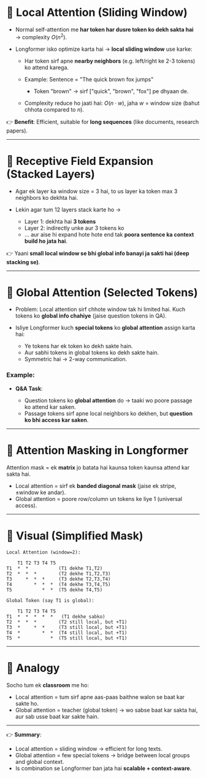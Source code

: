 # 🔹 Local Attention (Sliding Window)

* Normal self-attention me **har token har dusre token ko dekh sakta hai** → complexity $O(n^2)$.
* Longformer isko optimize karta hai → **local sliding window** use karke:

  * Har token sirf apne **nearby neighbors** (e.g. left/right ke 2-3 tokens) ko attend karega.
  * Example: Sentence = "The quick brown fox jumps"

    * Token "brown" → sirf \["quick", "brown", "fox"] pe dhyaan de.
  * Complexity reduce ho jaati hai: $O(n \cdot w)$, jaha $w$ = window size (bahut chhota compared to $n$).

👉 **Benefit**: Efficient, suitable for **long sequences** (like documents, research papers).

---

# 🔹 Receptive Field Expansion (Stacked Layers)

* Agar ek layer ka window size = 3 hai, to us layer ka token max 3 neighbors ko dekhta hai.
* Lekin agar tum 12 layers stack karte ho →

  * Layer 1: dekhta hai **3 tokens**
  * Layer 2: indirectly unke aur 3 tokens ko
  * … aur aise hi expand hote hote end tak **poora sentence ka context build ho jata hai**.

👉 Yaani **small local window se bhi global info banayi ja sakti hai (deep stacking se)**.

---

# 🔹 Global Attention (Selected Tokens)

* Problem: Local attention sirf chhote window tak hi limited hai. Kuch tokens ko **global info chahiye** (jaise question tokens in QA).
* Isliye Longformer kuch **special tokens** ko **global attention** assign karta hai:

  * Ye tokens har ek token ko dekh sakte hain.
  * Aur sabhi tokens in global tokens ko dekh sakte hain.
  * Symmetric hai → 2-way communication.

### Example:

* **Q\&A Task**:

  * Question tokens ko **global attention** do → taaki wo poore passage ko attend kar saken.
  * Passage tokens sirf apne local neighbors ko dekhen, but **question ko bhi access kar saken**.

---

# 🔹 Attention Masking in Longformer

Attention mask = ek **matrix** jo batata hai kaunsa token kaunsa attend kar sakta hai.

* Local attention = sirf ek **banded diagonal mask** (jaise ek stripe, ±window ke andar).
* Global attention = poore row/column un tokens ke liye 1 (universal access).

---

# 🔹 Visual (Simplified Mask)

```
Local Attention (window=2):

    T1 T2 T3 T4 T5
T1  *  *           (T1 dekhe T1,T2)
T2  *  *  *        (T2 dekhe T1,T2,T3)
T3     *  *  *     (T3 dekhe T2,T3,T4)
T4        *  *  *  (T4 dekhe T3,T4,T5)
T5           *  *  (T5 dekhe T4,T5)

Global Token (say T1 is global):

    T1 T2 T3 T4 T5
T1  *  *  *  *  *   (T1 dekhe sabko)
T2  *  *  *        (T2 still local, but +T1)
T3  *     *  *     (T3 still local, but +T1)
T4  *        *  *  (T4 still local, but +T1)
T5  *           *  (T5 still local, but +T1)
```

---

# 🔹 Analogy

Socho tum ek **classroom** me ho:

* Local attention = tum sirf apne aas-paas baithne walon se baat kar sakte ho.
* Global attention = teacher (global token) → wo sabse baat kar sakta hai, aur sab usse baat kar sakte hain.

---

👉 **Summary**:

* Local attention = sliding window → efficient for long texts.
* Global attention = few special tokens → bridge between local groups and global context.
* Is combination se Longformer ban jata hai **scalable + context-aware**.
